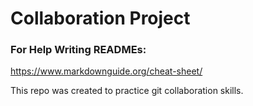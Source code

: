 # Collaboration Project

### For Help Writing READMEs:
https://www.markdownguide.org/cheat-sheet/

This repo was created to practice git collaboration skills. 

